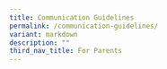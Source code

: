 ```yaml
---
title: Communication Guidelines
permalink: /communication-guidelines/
variant: markdown
description: ""
third_nav_title: For Parents
---
```

